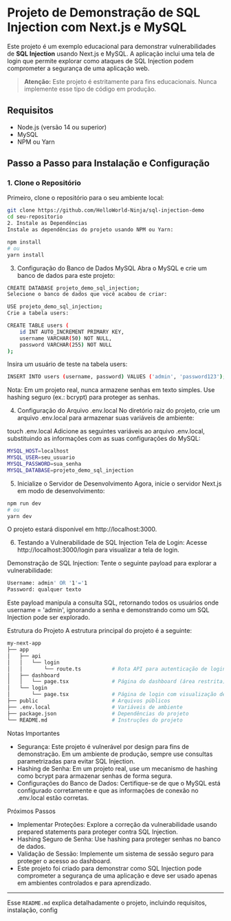 # Projeto de Demonstração de SQL Injection com Next.js e MySQL

Este projeto é um exemplo educacional para demonstrar vulnerabilidades de **SQL Injection** usando Next.js e MySQL. A aplicação inclui uma tela de login que permite explorar como ataques de SQL Injection podem comprometer a segurança de uma aplicação web.

> **Atenção:** Este projeto é estritamente para fins educacionais. Nunca implemente esse tipo de código em produção.

## Requisitos

- Node.js (versão 14 ou superior)
- MySQL
- NPM ou Yarn

## Passo a Passo para Instalação e Configuração

### 1. Clone o Repositório

Primeiro, clone o repositório para o seu ambiente local:

```bash
git clone https://github.com/HelloWorld-Ninja/sql-injection-demo
cd seu-repositorio
2. Instale as Dependências
Instale as dependências do projeto usando NPM ou Yarn:

npm install
# ou
yarn install
```


3. Configuração do Banco de Dados MySQL
Abra o MySQL e crie um banco de dados para este projeto:

```bash
CREATE DATABASE projeto_demo_sql_injection;
Selecione o banco de dados que você acabou de criar:

USE projeto_demo_sql_injection;
Crie a tabela users:

CREATE TABLE users (
    id INT AUTO_INCREMENT PRIMARY KEY,
    username VARCHAR(50) NOT NULL,
    password VARCHAR(255) NOT NULL
);
```

Insira um usuário de teste na tabela users:

```bash
INSERT INTO users (username, password) VALUES ('admin', 'password123');
```
Nota: Em um projeto real, nunca armazene senhas em texto simples. Use hashing seguro (ex.: bcrypt) para proteger as senhas.

4. Configuração do Arquivo .env.local
No diretório raiz do projeto, crie um arquivo .env.local para armazenar suas variáveis de ambiente:

touch .env.local
Adicione as seguintes variáveis ao arquivo .env.local, substituindo as informações com as suas configurações do MySQL:

```bash
MYSQL_HOST=localhost
MYSQL_USER=seu_usuario
MYSQL_PASSWORD=sua_senha
MYSQL_DATABASE=projeto_demo_sql_injection
```

5. Inicialize o Servidor de Desenvolvimento
Agora, inicie o servidor Next.js em modo de desenvolvimento:

```bash
npm run dev
# ou
yarn dev
```

O projeto estará disponível em http://localhost:3000.

6. Testando a Vulnerabilidade de SQL Injection
Tela de Login: Acesse http://localhost:3000/login para visualizar a tela de login.

Demonstração de SQL Injection: Tente o seguinte payload para explorar a vulnerabilidade:

```bash
Username: admin' OR '1'='1
Password: qualquer texto
```

Este payload manipula a consulta SQL, retornando todos os usuários onde username = 'admin', ignorando a senha e demonstrando como um SQL Injection pode ser explorado.

Estrutura do Projeto
A estrutura principal do projeto é a seguinte:

```bash
my-next-app
├── app
│   ├── api
│   │   └── login
│   │       └── route.ts          # Rota API para autenticação de login (vulnerável a SQL Injection)
│   ├── dashboard
│   │   └── page.tsx              # Página do dashboard (área restrita)
│   └── login
│       └── page.tsx              # Página de login com visualização de senha
├── public                        # Arquivos públicos
├── .env.local                    # Variáveis de ambiente
├── package.json                  # Dependências do projeto
└── README.md                     # Instruções do projeto
```

Notas Importantes

- Segurança: Este projeto é vulnerável por design para fins de demonstração. Em um ambiente de produção, sempre use consultas parametrizadas para evitar SQL Injection.
- Hashing de Senha: Em um projeto real, use um mecanismo de hashing como bcrypt para armazenar senhas de forma segura.
- Configurações do Banco de Dados: Certifique-se de que o MySQL está configurado corretamente e que as informações de conexão no .env.local estão corretas.

Próximos Passos

- Implementar Proteções: Explore a correção da vulnerabilidade usando prepared statements para proteger contra SQL Injection.
- Hashing Seguro de Senha: Use hashing para proteger senhas no banco de dados.
- Validação de Sessão: Implemente um sistema de sessão seguro para proteger o acesso ao dashboard.
- Este projeto foi criado para demonstrar como SQL Injection pode comprometer a segurança de uma aplicação e deve ser usado apenas em ambientes controlados e para aprendizado.

---

Esse `README.md` explica detalhadamente o projeto, incluindo requisitos, instalação, config